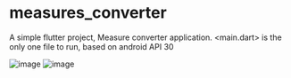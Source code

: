 # measures_converter
A simple flutter project, Measure converter application.
<main.dart> is the only one file to run, based on android API 30 

![image](https://user-images.githubusercontent.com/68073098/171972974-9eb3515d-cd09-4bc5-8bb7-f90c2c3c06a2.png)
![image](https://user-images.githubusercontent.com/68073098/171973079-0b8d1c96-9d37-4f37-b2c1-def5d9f0942b.png)
